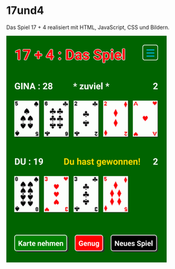 # 17und4
Das Spiel 17 + 4 realisiert mit HTML, JavaScript, CSS und Bildern.

<img src="https://github.com/RainerWessOS/17und4/blob/master/17und4_DE.png" alt="17 und 4 Das Spiel" />
